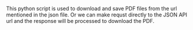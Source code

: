 This python script is used to download and save PDF files from the url mentioned in the json file. Or we can make requst directly to the JSON API url and the response will be processed to download the PDF.
